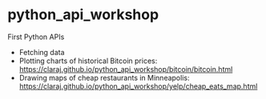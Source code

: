 # python_api_workshop

First Python APIs

- Fetching data
- Plotting charts of historical Bitcoin prices: https://claraj.github.io/python_api_workshop/bitcoin/bitcoin.html
- Drawing maps of cheap restaurants in Minneapolis: https://claraj.github.io/python_api_workshop/yelp/cheap_eats_map.html
